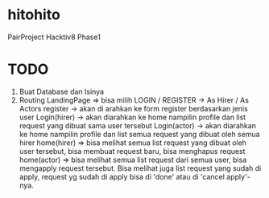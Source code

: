 # hitohito
PairProject Hacktiv8 Phase1


# TODO
1. Buat Database dan Isinya
2. Routing
    LandingPage => bisa milih LOGIN / REGISTER -> As Hirer / As Actors
    register -> akan di arahkan ke form register berdasarkan jenis user
    Login(hirer) -> akan diarahkan ke home nampilin profile dan list request yang dibuat sama user tersebut
    Login(actor) -> akan diarahkan ke home nampilin profile dan list semua request yang dibuat oleh semua hirer
    home(hirer) => bisa melihat semua list request yang dibuat oleh user tersebut, bisa membuat request baru, bisa menghapus request
    home(actor) => bisa melihat semua list request dari semua user, bisa mengapply request tersebut. Bisa melihat juga list request yang sudah di apply, request yg sudah di apply bisa di 'done' atau di 'cancel apply'-nya.  